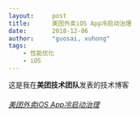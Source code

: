 ```yaml
---
layout:     post
title:      美团外卖iOS App冷启动治理
date:       2018-12-06
author:     "guosai, xuhong"
tags:
    - 性能优化
    - iOS
---
```


这是我在**美团技术团队**发表的技术博客

###### [美团外卖iOS App冷启动治理](https://tech.meituan.com/2018/12/06/waimai-ios-optimizing-startup.html)